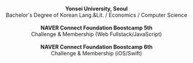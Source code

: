 <p align='center'>
<b>Yonsei University, Seoul</b>
<br>
Bachelor's Degree of Korean Lang.&Lit. / Economics / Computer Science
<br>
<br>
<b>NAVER Connect Foundation Boostcamp 5th</b>
<br>
Challenge & Membership (Web Fullstack/JavaScript)
<br>
<br>
<b>NAVER Connect Foundation Boostcamp 6th</b>
<br>
Challenge & Membership (iOS/Swift)
<br>
</p>
<br/>
